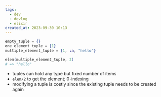 ```yaml
---
tags:
  - dev
  - devlog
  - elixir
created_at: 2023-09-30 10:13
---
```

```elixir
empty_tuple = {}
one_element_tuple = {1}
multiple_element_tuple = {1, :a, "hello"}

elem(multiple_element_tuple, 2)
# => "hello"
```

- tuples can hold any type but fixed number of items
- `elem/2` to get the element; 0-indexing
- modifying a tuple is costly since the existing tuple needs to be created again
